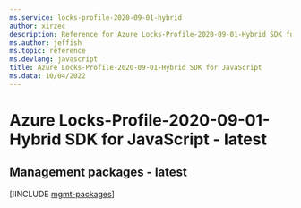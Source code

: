 ```yaml
---
ms.service: locks-profile-2020-09-01-hybrid
author: xirzec
description: Reference for Azure Locks-Profile-2020-09-01-Hybrid SDK for JavaScript
ms.author: jeffish
ms.topic: reference
ms.devlang: javascript
title: Azure Locks-Profile-2020-09-01-Hybrid SDK for JavaScript
ms.data: 10/04/2022
---
```

# Azure Locks-Profile-2020-09-01-Hybrid SDK for JavaScript - latest

## Management packages - latest
[!INCLUDE [mgmt-packages](locks-profile-2020-09-01-hybrid-mgmt-index.md)]
